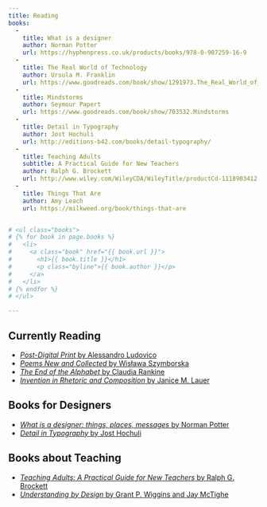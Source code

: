 ```yaml
---
title: Reading
books:
  -
    title: What is a designer
    author: Norman Potter
    url: https://hyphenpress.co.uk/products/books/978-0-907259-16-9
  -
    title: The Real World of Technology
    author: Ursula M. Franklin
    url: https://www.goodreads.com/book/show/1291973.The_Real_World_of_Technology
  -
    title: Mindstorms
    author: Seymour Papert
    url: https://www.goodreads.com/book/show/703532.Mindstorms
  -
    title: Detail in Typography
    author: Jost Hochuli
    url: http://editions-b42.com/books/detail-typography/
  -
    title: Teaching Adults
    subtitle: A Practical Guide for New Teachers
    author: Ralph G. Brockett
    url: http://www.wiley.com/WileyCDA/WileyTitle/productCd-1118903412.html
  -
    title: Things That Are
    author: Amy Leach
    url: https://milkweed.org/book/things-that-are


# <ul class="books">
# {% for book in page.books %}
#   <li>
#     <a class="book" href="{{ book.url }}">
#       <h1>{{ book.title }}</h1>
#       <p class="byline">{{ book.author }}</p>
#     </a>
#   </li>
# {% endfor %}
# </ul>

---
```


Currently Reading
-----------------

* [<cite>Post-Digital Print</cite> by Alessandro Ludovico](http://postdigitalprint.org)
* [<cite>Poems New and Collected</cite> by Wisława Szymborska](https://www.goodreads.com/book/show/10205.Poems_New_and_Collected)
* [<cite>The End of the Alphabet</cite> by Claudia Rankine](https://www.goodreads.com/book/show/270904.The_End_of_the_Alphabet)
* [<cite>Invention in Rhetoric and Composition</cite> by Janice M. Lauer](http://wac.colostate.edu/books/lauer_invention/)


Books for Designers
-------------------

* [<cite>What is a designer: things, places, messages</cite> by Norman Potter](https://hyphenpress.co.uk/products/books/978-0-907259-16-9)
* [<cite>Detail in Typography</cite> by Jost Hochuli](http://editions-b42.com/books/detail-typography/)


Books about Teaching
--------------------

* [<cite>Teaching Adults: A Practical Guide for New Teachers</cite> by Ralph G. Brockett](http://www.wiley.com/WileyCDA/WileyTitle/productCd-1118903412.html)
* [<cite>Understanding by Design</cite> by Grant P. Wiggins and Jay McTighe](http://www.indiebound.org/book/9781416600350)






